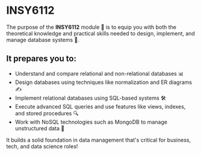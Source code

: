# **INSY6112**

The purpose of the **INSY6112** module 🧠 is to equip you with both the theoretical knowledge and practical skills needed to design, implement, and manage database systems 💾. 

## It prepares you to:

- Understand and compare relational and non-relational databases 📊
- Design databases using techniques like normalization and ER diagrams ✍️
- Implement relational databases using SQL-based systems 🛠️
- Execute advanced SQL queries and use features like views, indexes, and stored procedures 🔍
- Work with NoSQL technologies such as MongoDB to manage unstructured data 📂

It builds a solid foundation in data management that's critical for business, tech, and data science roles!
